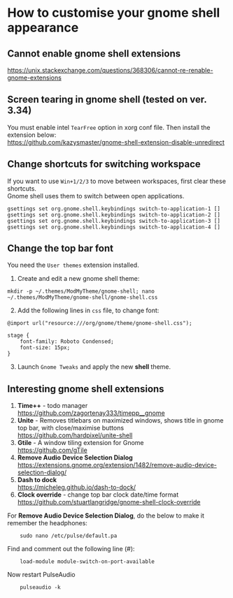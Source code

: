 # How to customise your gnome shell appearance

## Cannot enable gnome shell extensions  
https://unix.stackexchange.com/questions/368306/cannot-re-renable-gnome-extensions

## Screen tearing in gnome shell (tested on ver. 3.34)
You must enable intel `TearFree` option in xorg conf file. Then install the extension below:  
https://github.com/kazysmaster/gnome-shell-extension-disable-unredirect

## Change shortcuts for switching workspace
If you want to use `Win+1/2/3` to move between workspaces, first clear these shortcuts.  
Gnome shell uses them to switch between open applications.
```
gsettings set org.gnome.shell.keybindings switch-to-application-1 []
gsettings set org.gnome.shell.keybindings switch-to-application-2 []
gsettings set org.gnome.shell.keybindings switch-to-application-3 []
gsettings set org.gnome.shell.keybindings switch-to-application-4 []
```

## Change the top bar font
You need the `User themes` extension installed.
1. Create and edit a new gnome shell theme:
```
mkdir -p ~/.themes/ModMyTheme/gnome-shell; nano ~/.themes/ModMyTheme/gnome-shell/gnome-shell.css
```
2. Add the following lines in `css` file, to change font:
```
@import url("resource:///org/gnome/theme/gnome-shell.css");

stage {
    font-family: Roboto Condensed;
    font-size: 15px;
}
```
3. Launch `Gnome Tweaks` and apply the new **shell** theme.

## Interesting gnome shell extensions
1. **Time++** - todo manager  
https://github.com/zagortenay333/timepp__gnome
2. **Unite** - Removes titlebars on maximized windows, shows title in gnome top bar, with close/maximise buttons  
https://github.com/hardpixel/unite-shell
3. **Gtile** - A window tiling extension for Gnome  
https://github.com/gTile
4. **Remove Audio Device Selection Dialog**  
https://extensions.gnome.org/extension/1482/remove-audio-device-selection-dialog/
5. **Dash to dock**  
https://micheleg.github.io/dash-to-dock/
6. **Clock override** - change top bar clock date/time format  
https://github.com/stuartlangridge/gnome-shell-clock-override

For **Remove Audio Device Selection Dialog**, do the below to make it remember the headphones:
```
    sudo nano /etc/pulse/default.pa
```
Find and comment out the following line (#):
```
    load-module module-switch-on-port-available
```
Now restart PulseAudio
```
    pulseaudio -k
```
